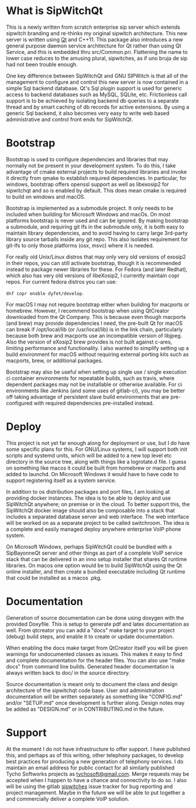 What is SipWitchQt
==================

This is a newly written from scratch enterprise sip server which extends sipwitch branding and re-thinks my original sipwitch architecture.  This new server is written using [Qt](https://www.qt.io) and C++11.  This package also introduces a new general purpose daemon service architecture for Qt rather than using Qt Service, and this is embedded thru src/Common.pri.  Flattening the name to lower case reduces to the amusing plural, sipwitches, as if uno bruja de sip had not been trouble enough.

One key difference between SipWitchQt and GNU SIPWitch is that all of the management to configure and control this new server is now contained in a simple Sql backend database.  Qt's Sql plugin support is used for generic access to backend databases such as MySQL, SQLite, etc.  Frictionless call support is to be achieved by isolating backend db queries to a separate thread and by smart caching of db records for active extensions.  By using a generic Sql backend, it also becomes very easy to write web based administrative and control front ends for SipWitchQt.

Bootstrap
=========

Bootstrap is used to configure dependencies and libraries that may normally not be present in your development system.  To do this, I take advantage of cmake external projects to build required libraries and invoke it directly from qmake to establish required dependencies.  In particular, for windows, bootstrap offers openssl support as well as libexosip2 for sipwitchqt and so is enabled by default.  This does mean cmake is required to build on windows and macOS.

Bootstrap is implemented as a submodule project.  It only needs to be included when building for Microsoft Windows and macOs.  On most platforms bootstrap is never used and can be ignored.  By making bootstrap a submodule, and requiring git lfs in the submodule only, it is both easy to maintain library dependencies, and to avoid having to carry large 3rd-party library source tarballs inside any git repo.  This also isolates requirement for git-lfs to only those platforms (osx, msvc) where it is needed.

For really old Unix/Linux distros that may only very old versions of exosip2 in their repos, you can still activate bootstrap, though it is recommended instead to package newer libraries for these.  For Fedora (and later Redhat), which also has very old versions of libeXosip2, I currently maintain copr repos.  For current fedora distros you can use: 

``dnf copr enable dyfet/develop``.

For macOS I may not require bootstrap either when building for macports or homebrew.  However, I recommend bootstrap when using QtCreator downloaded from the Qt Company.  This is because even though macports (and brew) may provide dependencies I need, the pre-built Qt for macOS can break if /opt/local/lib (or /usr/local/lib) is in the link chain, particularly because both brew and macports use an incompatible version of libjpeg.  Also the version of eXosip2 brew provides is not built against c-ares, limiting performance and functionality.  I also wanted to simplify setting up a build environment for macOS without requiring external porting kits such as macports, brew, or additional packages.

Bootstrap may also be useful when setting up single use / single execution ci container environments for repeatable builds, such as travis, where dependent packages may not be installable or otherwise available.  For ci environments like Jenkins (and some uses of gitlab-ci), you may be better off taking advantage of persistent slave build environments that are pre-configured with required dependencies pre-installed instead.

Deploy
======

This project is not yet far enough along for deployment or use, but I do have some specific plans for this.  For GNU/Linux systems, I will support both init scripts and systemd units, which will be added to a new top level etc directory in the source tree, along with things like a logrotate.d file.  I guess on something like macos it could be built from homebrew or macports and added to launchd.  On Microsoft Windows it would have to have code to support registering itself as a system service.

In addition to os distribution packages and port files, I am looking at providing docker instances.  The idea is to be able to deploy and use SipWitchQt anywhere; on premise or in the cloud.  To better support this, the SipWitchQt docker image should also be composable into a stack that includes a separated database server and web interface.  The web interface will be worked on as a separate project to be called switchroom.  The idea is a complete and easily managed deploy anywhere enterprise VoIP phone system.

On Microsoft Windows, perhaps SipWitchQt could be bundled with a SipBayonneQt server and other things as part of a complete VoIP service stack that can be delivered in an inno setup installer that shares Qt runtime libraries.  On macos one option would be to build SipWitchQt using the Qt online installer, and then create a bundled executable including Qt runtime that could be installed as a macos .pkg.

Documentation
=============

Generation of source documentation can be done using doxygen with the provided Doxyfile.  This
is setup to generate pdf and latex documentation as well.  From qtcreator you can add a "docs"
make target to your project (debug) build steps, and enable it to create or update 
documentation.  

When enabling the docs make target from QtCreator itself you will be given warnings for 
undocumented classes as issues.  This makes it easy to find and complete documentation for 
the header files.  You  can also use "make docs" from command line builds.  Generated
header documentation is always written back to doc/ in the source directory.

Source documentation is meant only to document the class and design architecture of the
sipwitchqt code base.  User and administration documentation will be written separately as 
something like "CONFIG.md" and/or "SETUP.md" once development is further along.  Design notes 
may be added as "DESIGN.md" or in CONTRIBUTING.md in the future.

Support
=======

At the moment I do not have infrastructure to offer support.  I have published this, and perhaps as of this writing, other telephony packages, to develop best practices for producing a new generation of telephony services.  I do maintain an email address for public contact for all similarly published Tycho Softworks projects as [tychosoft@gmail.com](mailto://tychosoft@gmail.com).  Merge requests may be accepted when I happen to have a chance and connectivity to do so.  I also will be using the gitlab [sipwitches](https://gitlab.com/tychosoft/sipwitches) issue tracker for bug reporting and project management.  Maybe in the future we will be able to put together a and commercially deliver a complete VoIP solution. 
